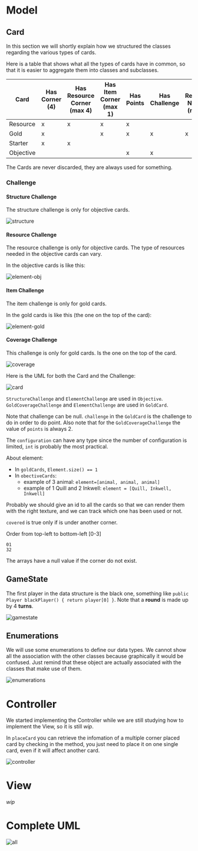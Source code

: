 # Model 

## Card
In this section we will shortly explain how we structured the classes regarding the various types of cards.

Here is a table that shows what all the types of cards have in common, so that it is easier to aggregate them into classes and subclasses.

| Card      | Has Corner (4) | Has Resource Corner (max 4) | Has Item Corner (max 1) | Has Points | Has Challenge | Has Resource Needed (max 5) | Has Back Resource |
|-----------|----------------|-----------------------------|-------------------------|------------|---------------|-----------------------------|-------------------| 
| Resource  | x              | x                           | x                       | x          |               |                             | x                 | 
| Gold      | x              |                             | x                       | x          | x             | x                           | x                 |
| Starter   | x              | x                           |                         |            |               |                             | x (max 3)         |
| Objective |                |                             |                         | x          | x             |                             |                   |  

The Cards are never discarded, they are always used for something. 

### Challenge

#### Structure Challenge
The structure challenge is only for objective cards.

![structure](img/structure.png)

#### Resource Challenge
The resource challenge is only for objective cards. The type of resources needed in the objective cards can vary.

In the objective cards is like this:

![element-obj](img/element-obj.png)

#### Item Challenge
The item challenge is only for gold cards.

In the gold cards is like this (the one on the top of the card):

![element-gold](img/element-gold.png) 

#### Coverage Challenge
This challenge is only for gold cards.
Is the one on the top of the card.

![coverage](img/coverage.png)   

Here is the UML for both the Card and the Challenge:

![card](img/card.svg) 

`StructureChallenge` and `ElementChallenge` are used in `Objective`.  
`GoldCoverageChallenge` and `ElementChallenge` are used in `GoldCard`.

Note that challenge can be null. `challenge` in the `GoldCard` is the challenge to do in order to do point. 
Also note that for the `GoldCoverageChallenge` the value of `points` is always 2.

The `configuration` can have any type since the number of configuration is limited, `int` is probably the most practical.

About element:

- In `goldCards`, `Element.size() == 1`  
- In `obectiveCards`: 
    - example of 3 animal: `element=[animal, animal, animal]`
    - example of 1 Quill and  2 Inkwell: `element = [Quill, Inkwell, Inkwell]` 

Probably we should give an id to all the cards so that we can render them with the right texture, and we can track which one has been used or not.

`covered` is true only if is under another corner.

Order from top-left to bottom-left \[0-3\]

```
01  
32
```

The arrays have a null value if the corner do not exist.

## GameState 

The first player in the data structure is the black one, something like `public Player blackPlayer() { return player[0] }`. 
Note that a **round** is made up by 4 **turns**.

![gamestate](img/gamestate.svg)

## Enumerations

We will use some enumerations to define our data types. 
We cannot show all the association with the other classes because graphically it would be confused. Just remind that these object are actually associated with the classes that make use of them.

![enumerations](img/enumerations.svg)

# Controller

We started implementing the Controller while we are still studying how to implement the View, so it is still *wip*.

In `placeCard` you can retrieve the infomation of a multiple corner placed card by checking in the method, you just need to place it on one single card, even if it will affect another card.

![controller](img/controller.svg)

# View

*wip*

# Complete UML 

![all](img/all.svg)

